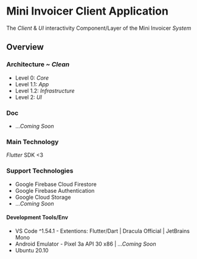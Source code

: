 # Mini Invoicer Client Application
The *Client* & *UI* interactivity Component/Layer of the Mini Invoicer *System*

## Overview
### Architecture ~ *Clean*
* Level 0: *Core* 
* Level 1.1: *App*
* Level 1.2: *Infrastructure*
* Level 2: *UI*

### Doc
* ...*Coming Soon*

### Main Technology
*Flutter* SDK <3
### Support Technologies
* Google Firebase Cloud Firestore
* Google Firebase Authentication
* Google Cloud Storage
* ...*Coming Soon*

#### Development Tools/Env
* VS Code ^1.54.1 - Extentions: Flutter/Dart | Dracula Official | JetBrains Mono
* Android Emulator - Pixel 3a API 30 x86 | *...Coming Soon*
* Ubuntu 20.10
